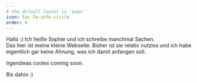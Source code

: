 ```yaml
---
# the default layout is 'page'
icon: fas fa-info-circle
order: 4
---
```


Hallo :) Ich heiße Sophie und ich schreibe manchmal Sachen.  
Das hier ist meine kleine Webseite. Bisher ist sie relativ nutzlos und ich habe eigentlich gar keine Ahnung, was ich damit anfangen soll.  

Irgendwas cooles coming soon.

Bis dahin :)  


